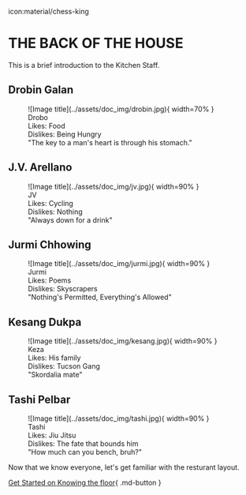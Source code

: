 icon:material/chess-king

# THE BACK OF THE HOUSE

 This is a brief introduction to the Kitchen Staff.

## Drobin Galan

<figure markdown="span" >
  ![Image title](../assets/doc_img/drobin.jpg){ width=70% }
  <figcaption> 
  Drobo 
  <br> 
  Likes: Food 
  <br> 
  Dislikes: Being Hungry 
  <br>
  "The key to a man's heart is through his stomach."
  </figcaption>
</figure>

## J.V. Arellano

<figure markdown="span" >
  ![Image title](../assets/doc_img/jv.jpg){ width=90% }
  <figcaption> 
  JV 
  <br> 
  Likes: Cycling 
  <br> 
  Dislikes: Nothing 
  <br>
  "Always down for a drink"
  </figcaption>
</figure>

## Jurmi Chhowing

<figure markdown="span" >
  ![Image title](../assets/doc_img/jurmi.jpg){ width=90% }
  <figcaption> 
  Jurmi 
  <br> 
  Likes: Poems 
  <br> 
  Dislikes: Skyscrapers 
  <br>
  "Nothing's Permitted, Everything's Allowed"
  </figcaption>
</figure>

## Kesang Dukpa

<figure markdown="span" >
  ![Image title](../assets/doc_img/kesang.jpg){ width=90% }
  <figcaption> 
  Keza
  <br> 
  Likes: His family 
  <br> 
  Dislikes: Tucson Gang 
  <br>
  "Skordalia mate"
  </figcaption>
</figure>


## Tashi Pelbar

<figure markdown="span" >
  ![Image title](../assets/doc_img/tashi.jpg){ width=90% }
  <figcaption> 
  Tashi
  <br> 
  Likes: Jiu Jitsu 
  <br> 
  Dislikes: The fate that bounds him 
  <br>
  "How much can you bench, bruh?"
  </figcaption>
</figure>



Now that we know everyone, let's get familiar with the resturant layout.


[Get Started on Knowing the floor](../where_is_page/TheBar.md){ .md-button }
